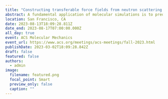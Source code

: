```yaml
---
title: "Constructing transferable force fields from neutron scattering measurements with structure optimized potential refinement"
abstract: A fundamental application of molecular simulations is to predict the atomic structure and self-assembly of materials. However, recent advances in experimental neutron and X-ray diffraction are revealing that many widely used force fields do not predict atomic structures that are consistent with experimental data. Directly reconstructing interatomic potentials from structure, the so-called inverse problem of statistical mechanics, is a possible method to improve and develop force fields for structure based applications. Here we present a machine learning assisted structure refinement technique, called structure optimized potential refinement, that can reconstruct transferable force fields from a single neutron diffraction measurement in monatomic fluids. Applying this technique to the noble gas series (Ne, Ar, Kr, and Xe), we recover transferable force field parameters that provide excellent agreement to experimental structure and reproduce vapor-liquid equilibria from the triple to critical point from a single neutron diffraction measurement. Furthermore, we show how structure optimized potential refinement can be used to quantify state dependent many-body interactions and quantum mechanical effects in fluid ensembles. These results underscore the importance of structure inversion techniques to numerous fundamental and interdisciplinary applications, including force field development, modeling fluids in extreme environments, and experimental quantification of quantum mechanical and many-body effects.
location: San Francisco, CA
date: 2023-08-13T18:09:28.811Z
date_end: 2023-08-17T07:00:00.000Z
all_day: true
event: ACS Molecular Mechanics
event_url: https://www.acs.org/meetings/acs-meetings/fall-2023.html
publishDate: 2023-03-02T18:09:28.842Z
draft: false
featured: false
authors:
  - admin
image:
  filename: featured.png
  focal_point: Smart
  preview_only: false
  caption: ""
---
```

